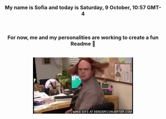 


<div align="center">
<h3 >My name is Sofia and today is Saturday, 9 October, 10:57 GMT-4</h3><br>
<h3 >For now, me and my personalities are working to create a fun Readme 👋
</h3><br>
<img src='img/dwight.gif' alt='working...'/>
</div>
